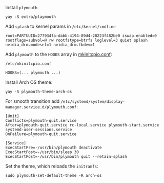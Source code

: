 Install `plymouth`
```
yay -S extra/playmouth
```

Add `splash` to kernel params in `/etc/kernel/cmdline`
```
root=PARTUUID=277934fa-dabb-4194-89d4-28223f482be0 zswap.enabled=0 rootflags=subvol=@ rw rootfstype=btrfs loglevel=3 quiet splash nvidia_drm.modeset=1 nvidia_drm.fbdev=1
```

Add `plymouth` to the `HOOKS` array in [mkinitcpio.conf](https://wiki.archlinux.org/title/Mkinitcpio.conf "Mkinitcpio.conf"):
```
/etc/mkinitcpio.conf

HOOKS=(... plymouth ...)
```

Install Arch OS theme:
```
yay -S plymouth-theme-arch-os
```

For smooth transition add `/etc/systemd/system/display-manager.service.d/plymouth.conf`:
```
[Unit]
Conflicts=plymouth-quit.service
After=plymouth-quit.service rc-local.service plymouth-start.service systemd-user-sessions.service
OnFailure=plymouth-quit.service

[Service]
ExecStartPre=-/usr/bin/plymouth deactivate
ExecStartPost=-/usr/bin/sleep 30
ExecStartPost=-/usr/bin/plymouth quit --retain-splash
```

Set the theme, which reloads the `initramfs`:
```
sudo plymouth-set-default-theme -R arch-os
```